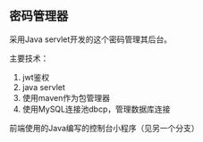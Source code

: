 密码管理器
---

采用Java servlet开发的这个密码管理其后台。

主要技术：

1. jwt鉴权
2. java servlet
3. 使用maven作为包管理器
4. 使用MySQL连接池dbcp，管理数据库连接

前端使用的Java编写的控制台小程序（见另一个分支）
